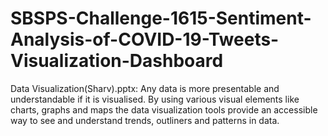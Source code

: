 # SBSPS-Challenge-1615-Sentiment-Analysis-of-COVID-19-Tweets-Visualization-Dashboard

Data Visualization(Sharv).pptx:
  Any data is more presentable and understandable if it is visualised. By using various visual elements like charts, graphs and maps the data visualization tools provide an accessible way to see and understand trends, outliners and patterns in data.
  
